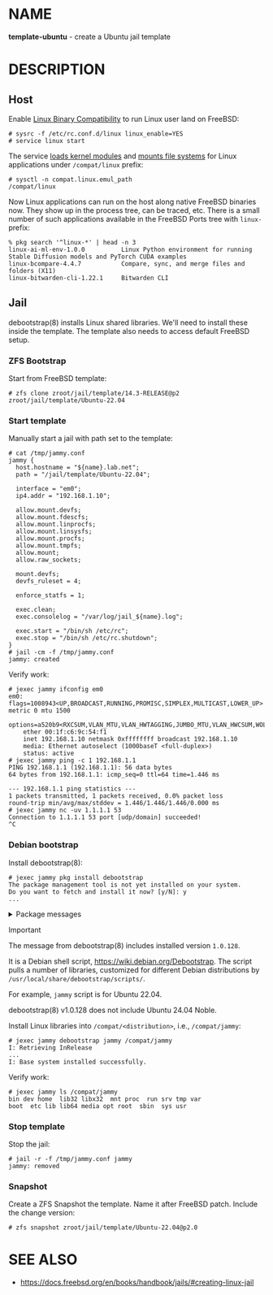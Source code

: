 # NAME

**template-ubuntu** - create a Ubuntu jail template


# DESCRIPTION

## Host

Enable
[Linux Binary Compatibility](https://docs.freebsd.org/en/books/handbook/linuxemu/#linuxemu)
to run Linux user land on FreeBSD:

```console
# sysrc -f /etc/rc.conf.d/linux linux_enable=YES
# service linux start
```

The service
[loads kernel modules](https://github.com/freebsd/freebsd-src/blob/ae5914c0e4478fd35ef9db3f32665b60e04d5a6f/libexec/rc/rc.d/linux#L32-L63)
and
[mounts file systems](https://github.com/freebsd/freebsd-src/blob/ae5914c0e4478fd35ef9db3f32665b60e04d5a6f/libexec/rc/rc.d/linux#L74-L80)
for Linux applications under `/compat/linux` prefix:

```console
# sysctl -n compat.linux.emul_path
/compat/linux
```

Now Linux applications can run on the host along native FreeBSD binaries now.
They show up in the process tree, can be traced, etc. There is a small number
of such applications available in the FreeBSD Ports tree with `linux-` prefix:

```console
% pkg search '^linux-*' | head -n 3
linux-ai-ml-env-1.0.0          Linux Python environment for running Stable Diffusion models and PyTorch CUDA examples
linux-bcompare-4.4.7           Compare, sync, and merge files and folders (X11)
linux-bitwarden-cli-1.22.1     Bitwarden CLI
```

## Jail

debootstrap(8) installs Linux shared libraries. We'll need to install these
inside the template. The template also needs to access default FreeBSD setup.

### ZFS Bootstrap

Start from FreeBSD template:

```console
# zfs clone zroot/jail/template/14.3-RELEASE@p2 zroot/jail/template/Ubuntu-22.04
```

### Start template

Manually start a jail with path set to the template:

```console
# cat /tmp/jammy.conf
jammy {
  host.hostname = "${name}.lab.net";
  path = "/jail/template/Ubuntu-22.04";

  interface = "em0";
  ip4.addr = "192.168.1.10";

  allow.mount.devfs;
  allow.mount.fdescfs;
  allow.mount.linprocfs;
  allow.mount.linsysfs;
  allow.mount.procfs;
  allow.mount.tmpfs;
  allow.mount;
  allow.raw_sockets;

  mount.devfs;
  devfs_ruleset = 4;

  enforce_statfs = 1;

  exec.clean;
  exec.consolelog = "/var/log/jail_${name}.log";

  exec.start = "/bin/sh /etc/rc";
  exec.stop = "/bin/sh /etc/rc.shutdown";
}
# jail -cm -f /tmp/jammy.conf
jammy: created
```

Verify work:

```console
# jexec jammy ifconfig em0
em0: flags=1008943<UP,BROADCAST,RUNNING,PROMISC,SIMPLEX,MULTICAST,LOWER_UP> metric 0 mtu 1500
	options=a520b9<RXCSUM,VLAN_MTU,VLAN_HWTAGGING,JUMBO_MTU,VLAN_HWCSUM,WOL_MAGIC,VLAN_HWFILTER,VLAN_HWTSO,RXCSUM_IPV6,HWSTATS>
	ether 00:1f:c6:9c:54:f1
	inet 192.168.1.10 netmask 0xffffffff broadcast 192.168.1.10
	media: Ethernet autoselect (1000baseT <full-duplex>)
	status: active
# jexec jammy ping -c 1 192.168.1.1
PING 192.168.1.1 (192.168.1.1): 56 data bytes
64 bytes from 192.168.1.1: icmp_seq=0 ttl=64 time=1.446 ms

--- 192.168.1.1 ping statistics ---
1 packets transmitted, 1 packets received, 0.0% packet loss
round-trip min/avg/max/stddev = 1.446/1.446/1.446/0.000 ms
# jexec jammy nc -uv 1.1.1.1 53
Connection to 1.1.1.1 53 port [udp/domain] succeeded!
^C
```

### Debian bootstrap

Install debootstrap(8):

```console
# jexec jammy pkg install debootstrap
The package management tool is not yet installed on your system.
Do you want to fetch and install it now? [y/N]: y
...
```

<details>
<summary>Package messages</summary>

```
=====
Message from debootstrap-1.0.128n2_4:

--
To successfully create an installation of Debian or Ubuntu
debootstrap requires the following kernel modules to be loaded:

linux64 fdescfs linprocfs linsysfs tmpfs

To install Ubuntu 18.04 LTS (Bionic Beaver) into /compat/ubuntu, run as root:

debootstrap bionic /compat/ubuntu
```

</details>

> [!IMPORTANT]
> The message from debootstrap(8) includes installed version `1.0.128`.
>
> It is a Debian shell script, https://wiki.debian.org/Debootstrap. The script
> pulls a number of libraries, customized for different Debian distributions by
> `/usr/local/share/debootstrap/scripts/`.
>
> For example, `jammy` script is for Ubuntu 22.04.
>
> debootstrap(8) v1.0.128 does not include Ubuntu 24.04 Noble.

Install Linux libraries into `/compat/<distribution>`, i.e., `/compat/jammy`:

```console
# jexec jammy debootstrap jammy /compat/jammy
I: Retrieving InRelease
...
I: Base system installed successfully.
```

Verify work:

```console
# jexec jammy ls /compat/jammy
bin dev home  lib32 libx32  mnt proc  run srv tmp var
boot  etc lib lib64 media opt root  sbin  sys usr
```

### Stop template

Stop the jail:

```console
# jail -r -f /tmp/jammy.conf jammy
jammy: removed
```

### Snapshot

Create a ZFS Snapshot the template. Name it after FreeBSD patch. Include the
change version:

```console
# zfs snapshot zroot/jail/template/Ubuntu-22.04@p2.0
```


# SEE ALSO

* https://docs.freebsd.org/en/books/handbook/jails/#creating-linux-jail
